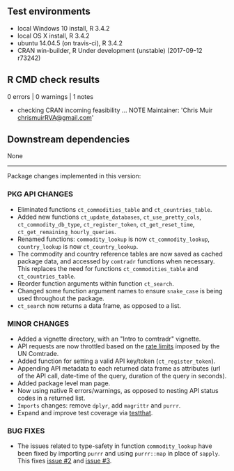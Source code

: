## Test environments
* local Windows 10 install, R 3.4.2
* local OS X install, R 3.4.2
* ubuntu 14.04.5 (on travis-ci), R 3.4.2
* CRAN win-builder, R Under development (unstable) (2017-09-12 r73242)

## R CMD check results
0 errors | 0 warnings | 1 notes

* checking CRAN incoming feasibility ... NOTE
Maintainer: 'Chris Muir <chrismuirRVA@gmail.com>'

## Downstream dependencies
None

---

Package changes implemented in this version:

### PKG API CHANGES

* Eliminated functions `ct_commodities_table` and `ct_countries_table`.
* Added new functions `ct_update_databases`, `ct_use_pretty_cols`, `ct_commodity_db_type`, `ct_register_token`, `ct_get_reset_time`, `ct_get_remaining_hourly_queries`.
* Renamed functions: `commodity_lookup` is now `ct_commodity_lookup`, `country_lookup` is now `ct_country_lookup`.
* The commodity and country reference tables are now saved as cached package data, and accessed by `comtradr` functions when necessary. This replaces the need for functions `ct_commodities_table` and `ct_countries_table`.
* Reorder function arguments within function `ct_search`.
* Changed some function argument names to ensure `snake_case` is being used throughout the package.
* `ct_search` now returns a data frame, as opposed to a list.

### MINOR CHANGES

* Added a vignette directory, with an "Intro to comtradr" vignette.
* API requests are now throttled based on the [rate limits](https://comtrade.un.org/data/doc/api/#Limits) imposed by the UN Comtrade.
* Added function for setting a valid API key/token (`ct_register_token`).
* Appending API metadata to each returned data frame as attributes (url of the API call, date-time of the query, duration of the query in seconds).
* Added package level man page.
* Now using native R errors/warnings, as opposed to nesting API status codes in a returned list.
* `Imports` changes: remove `dplyr`, add `magrittr` and `purrr`.
* Expand and improve test coverage via [testthat](https://github.com/hadley/testthat).

### BUG FIXES

* The issues related to type-safety in function `commodity_lookup` have been fixed by importing `purrr` and using `purrr::map` in place of `sapply`. This fixes [issue #2](https://github.com/ropensci/comtradr/issues/2) and [issue #3](https://github.com/ropensci/comtradr/issues/3).
